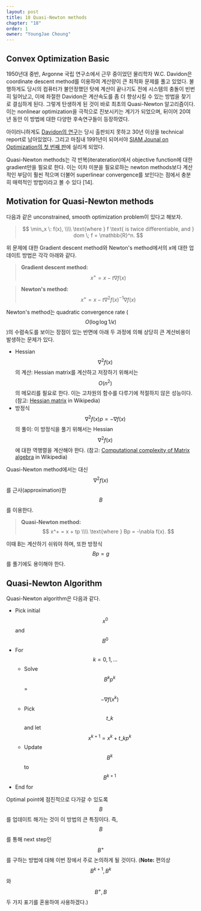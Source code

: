 ```yaml
---
layout: post
title: 18 Quasi-Newton methods
chapter: "18"
order: 1
owner: "YoungJae Choung"
---
```

## Convex Optimization Basic

1950년대 중반, Argonne 국립 연구소에서 근무 중이었던 물리학자 W.C. Davidon은 coordinate descent method를 이용하여 계산량이 큰 최적화 문제를 풀고 있었다. 불행하게도 당시의 컴퓨터가 불안정했던 탓에 계산이 끝나기도 전에 시스템의 충돌이 빈번히 일어났고, 이에 좌절한 Davidon은 계산속도를 좀 더 향상시킬 수 있는 방법을 찾기로 결심하게 된다. 그렇게 탄생하게 된 것이 바로 최초의 Quasi-Newton 알고리즘이다. 이는 nonlinear optimization을 극적으로 진보시키는 계기가 되었으며, 뒤이어 20여 년 동안 이 방법에 대한 다양한 후속연구들이 등장하였다.

아이러니하게도 [Davidon의 연구](http://www.math.mcgill.ca/dstephens/680/Papers/Davidon91.pdf)는 당시 출판되지 못하고 30년 이상을 technical report로 남아있었다. 그리고 마침내 1991년이 되어서야 [SIAM Jounal on Optimization의 첫 번째 판](https://epubs.siam.org/toc/sjope8/1/1)에 실리게 되었다.

Quasi-Newton methods는 각 반복(iterateration)에서 objective function에 대한 gradient만을 필요로 한다. 이는 이차 미분을 필요로하는 newton methods보다 계산적인 부담이 훨씬 적으며 더불어 superlinear convergence를 보인다는 점에서 충분히 매력적인 방법이라고 볼 수 있다 [14]. 

## Motivation for Quasi-Newton methods

다음과 같은 unconstrained, smooth optimization problem이 있다고 해보자.
>$$
>\min_x \: f(x), \\\\
>\text{where } f \text{ is twice differentiable, and } dom \; f = \mathbb{R}^n.
>$$

위 문제에 대한 Gradient descent method와 Newton's method에서의 x에 대한 업데이트 방법은 각각 아래와 같다.
>**Gradient descent method:**
>$$
>x^+ = x - t \nabla f(x)
>$$

>**Newton's method:**
>$$
>x^+ = x - t \nabla^2 f(x)^{-1} \nabla f(x)
>$$

Newton's method는 quadratic convergence rate ($$O(\log \log 1/ \epsilon)$$)의 수렴속도를 보이는 장점이 있는 반면에 아래 두 과정에 의해 상당히 큰 계산비용이 발생하는 문제가 있다. 

* Hessian $$\nabla^2 f(x)$$의 계산: Hessian matrix를 계산하고 저장하기 위해서는 $$O(n^2)$$의 메모리를 필요로 한다. 이는 고차원의 함수를 다루기에 적절하지 않은 성능이다. (참고: [Hessian matrix](https://en.wikipedia.org/wiki/Hessian_matrix#Use_in_optimization) in Wikipedia)
* 방정식 $$\nabla^2 f(x) p = -\nabla f(x)$$의 풀이: 이 방정식을 풀기 위해서는 Hessian $$\nabla^2 f(x)$$에 대한 역행렬을 계산해야 한다. (참고: [Computational complexity of Matrix algebra](https://en.wikipedia.org/wiki/Computational_complexity_of_mathematical_operations#Matrix_algebra) in Wikipedia)

Quasi-Newton method에서는 대신 $$\nabla^2 f(x)$$를 근사(approximation)한 $$B$$를 이용한다.
>**Quasi-Newton method:**
>$$
>x^+ = x + tp \\\\
>\text{where } Bp = -\nabla f(x).
>$$

이때 B는 계산하기 쉬워야 하며, 또한 방정식 $$Bp = g$$를 풀기에도 용이해야 한다. 

## Quasi-Newton Algorithm
Quasi-Newton algorithm은 다음과 같다.

* Pick initial $$x^0$$ and $$B^0$$
* For $$k = 0, 1, \dots$$
    * Solve $$B^k p^k$$ = $$- \nabla f(x^k)$$
    * Pick $$t\_k$$ and let $$x^{k+1} = x^{k} + t\_k p^k$$
    * Update $$B^k$$ to $$B^{k+1}$$
* End for

Optimal point에 점진적으로 다가갈 수 있도록 $$B$$를 업데이트 해가는 것이 이 방법의 큰 특징이다. 즉, $$B$$를 통해 next step인 $$B^+$$를 구하는 방법에 대해 이번 장에서 주로 논의하게 될 것이다. (**Note:** 편의상 $$B^{k+1}, B^k$$와 $$B^+, B$$ 두 가지 표기를 혼용하여 사용하겠다.)